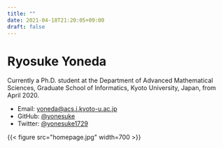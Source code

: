 ```yaml
---
title: ""
date: 2021-04-18T21:20:05+09:00
draft: false
---
```


# Ryosuke Yoneda
Currently a Ph.D. student at the Department of Advanced Mathematical Sciences, Graduate School of Informatics, Kyoto University, Japan, from April 2020.
- Email: yoneda@acs.i.kyoto-u.ac.jp
- GitHub: [@yonesuke](https://github.com/yonesuke)
- Twitter: [@yonesuke1729](https://twitter.com/yonesuke1729)

{{< figure src="homepage.jpg" width=700 >}}
